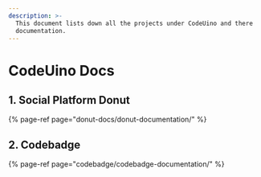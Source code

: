 ```yaml
---
description: >-
  This document lists down all the projects under CodeUino and there
  documentation.
---
```


# CodeUino Docs

## 1. Social Platform Donut

{% page-ref page="donut-docs/donut-documentation/" %}

## 2. Codebadge

{% page-ref page="codebadge/codebadge-documentation/" %}



